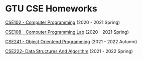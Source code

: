 # GTU CSE Homeworks   
[CSE102 - Computer Programming](https://github.com/serhhatsari/GTU-Homeworks/tree/master/CSE102-Computer-Programming) (2020 - 2021 Spring)   
  
[CSE108 - Computer Programming Lab](https://github.com/serhhatsari/GTU-Homeworks/tree/master/CSE108-Programming-Lab) (2020 - 2021 Spring)  
  
[CSE241 - Object Orientend Programming](https://github.com/serhhatsari/GTU-Homeworks/tree/master/CSE241-Object-Oriented-Programming) (2021 - 2022 Autumn)  
  
[CSE222- Data Structures And Algorithm](https://github.com/serhhatsari/GTU-Homeworks/tree/master/CSE222-Data-Structures-And-Algorithms) (2021 - 2022 Spring)
